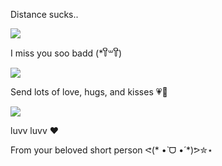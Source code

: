 <!DOCTYPE html>
<html>

<head>
  <meta charset=”utf-8”>
  <meta name=”viewport” content=”width=device-width”>
  <title>warning</title>

  <link href=”style.css” rel=”stylesheet” type=”text/css” />
  <script>
    alert("You receive a very special message! 💌🕊️ ");
    alert("Hii there, I'm a little bit sad here... ｡°(°.◜ᯅ◝°)°｡");
    alert("Do u mind to lend me an ear for awhile? (⁎⁍̴̛ ₃ ⁍̴̛⁎)!");
    alert("there was this precious handsome boy that supposed to be my valentine today..");
    alert("But he's so faaaarrr away from me rn (｡ •́︿•̀｡ )");
    alert("Can u help me pass this message to him as pre-gift valentine? 🎁");
    alert("You can find him with prabowo's anthem and sound of farts that i dearly loved every day!");
    alert("tell him...");
    alert("Dear my beloved beh, the one and only 🤍!");
    alert("I hope u know that ur warm presence always made my days 1000x better 🔆");
    alert("Ur smile and laughter,");
    alert("Never fail to make my loneliness and sadness go away 💨✨");
    alert("I'm so thankful for it..");
    alert("Falling in love with you helped me fall in love with life (♡ˊ͈ ꒳ ˋ͈)");
    alert("I love u so much, beh! (∗˃̶ ᵕ ˂̶∗)♡♡");
    alert("Happy valentine's day, my love!🌹♡‧₊˚");
    alert("That's it.. thanks, do you think he will like it? hehe let me know ya! (⸝⸝⸝╸w╺⸝⸝⸝)");


  </script>
</head>

<body background=https://tenor.com/view/pixel-heart-gif-2700469687615697317.gif>
  <p>Distance sucks.. </p>
  <img src=https://tenor.com/view/onegai-my-melody-kuromi-angry-gif-23283851.gif>
  <p>I miss you soo badd (*꒦ິ꒳꒦ີ) </p>
  <img src=https://tenor.com/view/kuromi-crying-onegai-my-melody-gif-23283685.gif>
  <p>Send lots of love, hugs, and kisses 💗💋</p>
  <img src=https://tenor.com/view/kawaii-love-roses-flowers-heart-gif-15472147.gif>
  <p>luvv luvv ❤️</p>

  <p>From your beloved short person
    ᕙ(* •̀ ᗜ •́ *)ᕗ✮⋆ </p>

  <script src=”script.js”></script>
</body>

</html>
